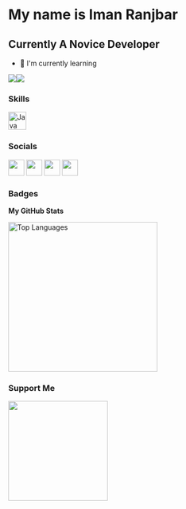 My name is Iman Ranjbar
===============================

Currently A Novice Developer
-----------------------------

*   📝  I'm currently learning

<a href="https://www.twitter.com/ZeroDevel0per" target="_blank" rel="noreferrer"><img
                  src="https://img.shields.io/twitter/follow/zerodevel0per?logo=twitter&style=for-the-badge&color=0891b2&labelColor=1c1917"
                /></a><a href="https://www.github.com/ZeroDevel0per" target="_blank" rel="noreferrer"><img
                  src="https://img.shields.io/github/followers/zerodevel0per?logo=github&style=for-the-badge&color=0891b2&labelColor=1c1917" /></a>
                  
### Skills
<p align="left">
    <a href="https://java.com/" target="_blank" rel="noreferrer"><img src="https://raw.githubusercontent.com/danielcranney/readme-generator/main/public/icons/skills/java-colored.svg" width="36" height="36" alt="Java" /></a>
</p>
                    
### Socials
                  
<p align="left">
    <a href="https://www.instagram.com/zerodevel0per" target="_blank" rel="noreferrer"><img src="https://raw.githubusercontent.com/danielcranney/readme-generator/main/public/icons/socials/instagram.svg" width="32" height="32" /></a>
<a href="https://www.github.com/zerodevel0per" target="_blank" rel="noreferrer"><img src="https://raw.githubusercontent.com/danielcranney/readme-generator/main/public/icons/socials/github-dark.svg" width="32" height="32" /></a>
  <a href="https://www.linkedin.com/in/zerodevel0per" target="_blank" rel="noreferrer"><img src="https://raw.githubusercontent.com/danielcranney/readme-generator/main/public/icons/socials/linkedin.svg" width="32" height="32" /></a>
  <a href="https://www.twitter.com/zerodevel0per" target="_blank" rel="noreferrer"><img src="https://raw.githubusercontent.com/danielcranney/readme-generator/main/public/icons/socials/twitter.svg" width="32" height="32" /></a></p>

### Badges

<b>My GitHub Stats</b>

<a href="https://github.com/zerodevel0per" align="left"><img width="300" src="https://github-readme-stats.vercel.app/api/top-langs/?username=zerodevel0per&langs_count=10&title_color=0891b2&text_color=ffffff&icon_color=0891b2&bg_color=1c1917&hide_border=true&locale=en&custom_title=Top%20%Languages" alt="Top Languages" /></a>
### Support Me
<a href="https://www.buymeacoffee.com/zerodevel0per"><img src="https://cdn.buymeacoffee.com/buttons/v2/default-yellow.png" width="200" /></a>

